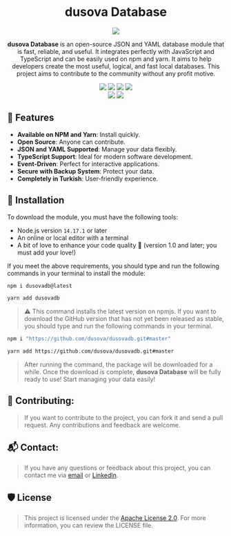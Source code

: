 <div align="center">
<h1>dusova Database</h1>

![](https://github-readme-stats.vercel.app/api/pin/?username=dusova&repo=dusovadb&cache_seconds=86400&theme=react)

**dusova Database** is an open-source JSON and YAML database module that is fast, reliable, and useful. It integrates perfectly with JavaScript and TypeScript and can be easily used on npm and yarn. It aims to help developers create the most useful, logical, and fast local databases. This project aims to contribute to the community without any profit motive.

![](https://img.shields.io/npm/l/madtethysdb?style=flat-square) ![](https://img.shields.io/npm/dt/madtethysdb?style=flat-square) ![](https://img.shields.io/bundlephobia/min/madtethysdb?style=flat-square) ![](https://img.shields.io/npm/v/madtethysdb?style=flat-square)<br/>
![](https://img.shields.io/github/stars/dusova/dusovadb?style=social) ![](https://img.shields.io/github/last-commit/dusova/dusovdb?style=flat-square)

</div>

## 🎈 Features
- **Available on NPM and Yarn**: Install quickly.
- **Open Source**: Anyone can contribute.
- **JSON and YAML Supported**: Manage your data flexibly.
- **TypeScript Support**: Ideal for modern software development.
- **Event-Driven**: Perfect for interactive applications.
- **Secure with Backup System**: Protect your data.
- **Completely in Turkish**: User-friendly experience.

## 🎀 Installation
To download the module, you must have the following tools:

- Node.js version `14.17.1` or later
- An online or local editor with a terminal
- A bit of love to enhance your code quality 💖 (version 1.0 and later; you must add your love!)

If you meet the above requirements, you should type and run the following commands in your terminal to install the module:

```bash
npm i dusovadb@latest
```
```bash
yarn add dusovadb
```

> ⚠️ This command installs the latest version on npmjs. If you want to download the GitHub version that has not yet been released as stable, you should type and run the following commands in your terminal.

```bash
npm i "https://github.com/dusova/dusovadb.git#master"
```
```bash
yarn add https://github.com/dusova/dusovadb.git#master
```

> After running the command, the package will be downloaded for a while. Once the download is complete, **dusova Database** will be fully ready to use! Start managing your data easily!

## 📝 Contributing:
> If you want to contribute to the project, you can fork it and send a pull request. Any contributions and feedback are welcome.

## 📬 Contact:
> If you have any questions or feedback about this project, you can contact me via [email](mailto:info@mdusova.com) or [LinkedIn](https://linkedin.com/in/mdusova).

## 🛡️ License
> This project is licensed under the [Apache License 2.0](LICENSE). For more information, you can review the LICENSE file.
